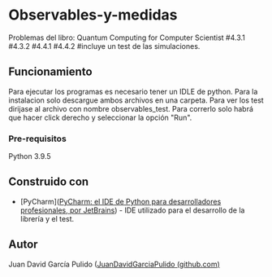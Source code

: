 # Observables-y-medidas
Problemas del libro: Quantum Computing for Computer Scientist
#4.3.1
#4.3.2
#4.4.1
#4.4.2
#incluye un test de las simulaciones.

## Funcionamiento
Para ejecutar los programas es necesario tener un IDLE de python. Para la instalacion solo descargue ambos archivos en una carpeta. Para ver los test dirijase al archivo con nombre observables_test. Para correrlo solo habrá que hacer click derecho y seleccionar la opción "Run".

### Pre-requisitos
Python 3.9.5

## Construido con 
- [PyCharm]([PyCharm: el IDE de Python para desarrolladores profesionales, por JetBrains](https://www.jetbrains.com/es-es/pycharm/)) - IDE utilizado para el desarrollo de la librería y el test.

## Autor 
Juan David García Pulido ([JuanDavidGarciaPulido (github.com)](https://github.com/JuanDavidGarciaPulido)
